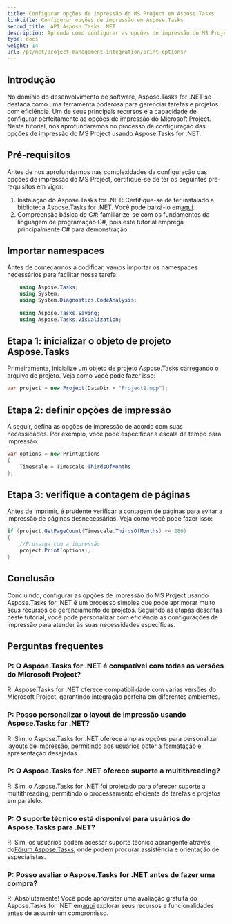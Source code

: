 ```yaml
---
title: Configurar opções de impressão do MS Project em Aspose.Tasks
linktitle: Configurar opções de impressão em Aspose.Tasks
second_title: API Aspose.Tasks .NET
description: Aprenda como configurar as opções de impressão do MS Project perfeitamente usando Aspose.Tasks for .NET. Aprimore seus recursos de gerenciamento de projetos.
type: docs
weight: 14
url: /pt/net/project-management-integration/print-options/
---
```

## Introdução
No domínio do desenvolvimento de software, Aspose.Tasks for .NET se destaca como uma ferramenta poderosa para gerenciar tarefas e projetos com eficiência. Um de seus principais recursos é a capacidade de configurar perfeitamente as opções de impressão do Microsoft Project. Neste tutorial, nos aprofundaremos no processo de configuração das opções de impressão do MS Project usando Aspose.Tasks for .NET.
## Pré-requisitos
Antes de nos aprofundarmos nas complexidades da configuração das opções de impressão do MS Project, certifique-se de ter os seguintes pré-requisitos em vigor:
1.  Instalação do Aspose.Tasks for .NET: Certifique-se de ter instalado a biblioteca Aspose.Tasks for .NET. Você pode baixá-lo em[aqui](https://releases.aspose.com/tasks/net/).
2. Compreensão básica de C#: familiarize-se com os fundamentos da linguagem de programação C#, pois este tutorial emprega principalmente C# para demonstração.

## Importar namespaces
Antes de começarmos a codificar, vamos importar os namespaces necessários para facilitar nossa tarefa:
```csharp
    using Aspose.Tasks;
    using System;
    using System.Diagnostics.CodeAnalysis;
    
    using Aspose.Tasks.Saving;
    using Aspose.Tasks.Visualization;
```

## Etapa 1: inicializar o objeto de projeto Aspose.Tasks
Primeiramente, inicialize um objeto de projeto Aspose.Tasks carregando o arquivo de projeto. Veja como você pode fazer isso:
```csharp
var project = new Project(DataDir + "Project2.mpp");
```
## Etapa 2: definir opções de impressão
A seguir, defina as opções de impressão de acordo com suas necessidades. Por exemplo, você pode especificar a escala de tempo para impressão:
```csharp
var options = new PrintOptions
{
    Timescale = Timescale.ThirdsOfMonths
};
```
## Etapa 3: verifique a contagem de páginas
Antes de imprimir, é prudente verificar a contagem de páginas para evitar a impressão de páginas desnecessárias. Veja como você pode fazer isso:
```csharp
if (project.GetPageCount(Timescale.ThirdsOfMonths) <= 280)
{
    //Prossiga com a impressão
    project.Print(options);
}
```

## Conclusão
Concluindo, configurar as opções de impressão do MS Project usando Aspose.Tasks for .NET é um processo simples que pode aprimorar muito seus recursos de gerenciamento de projetos. Seguindo as etapas descritas neste tutorial, você pode personalizar com eficiência as configurações de impressão para atender às suas necessidades específicas.
## Perguntas frequentes
### P: O Aspose.Tasks for .NET é compatível com todas as versões do Microsoft Project?
R: Aspose.Tasks for .NET oferece compatibilidade com várias versões do Microsoft Project, garantindo integração perfeita em diferentes ambientes.
### P: Posso personalizar o layout de impressão usando Aspose.Tasks for .NET?
R: Sim, o Aspose.Tasks for .NET oferece amplas opções para personalizar layouts de impressão, permitindo aos usuários obter a formatação e apresentação desejadas.
### P: O Aspose.Tasks for .NET oferece suporte a multithreading?
R: Sim, o Aspose.Tasks for .NET foi projetado para oferecer suporte a multithreading, permitindo o processamento eficiente de tarefas e projetos em paralelo.
### P: O suporte técnico está disponível para usuários do Aspose.Tasks para .NET?
 R: Sim, os usuários podem acessar suporte técnico abrangente através do[Fórum Aspose.Tasks](https://forum.aspose.com/c/tasks/15), onde podem procurar assistência e orientação de especialistas.
### P: Posso avaliar o Aspose.Tasks for .NET antes de fazer uma compra?
 R: Absolutamente! Você pode aproveitar uma avaliação gratuita do Aspose.Tasks for .NET em[aqui](https://releases.aspose.com/) explorar seus recursos e funcionalidades antes de assumir um compromisso.